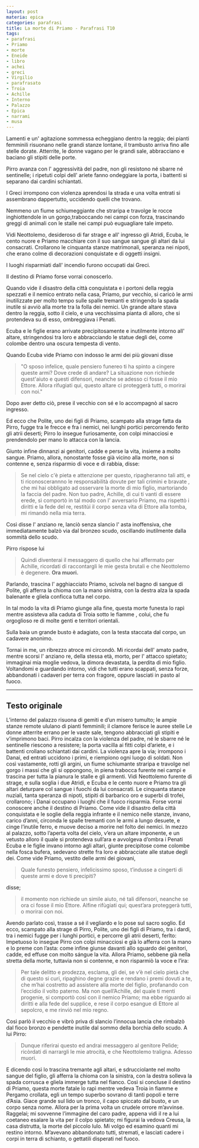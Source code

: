```yaml
---
layout: post
materia: epica
categories: parafrasi
title: La morte di Priamo - Parafrasi T10
tags:
- parafrasi
- Priamo
- morte
- Eneide
- libro
- achei
- greci
- Virgilio
- parafrasato
- Troia
- Achille
- Interno
- Palazzo
- Epica
- narrami
- musa
---
```


Lamenti e un' agitazione sommessa echeggiano dentro la reggia; dei pianti femminili risuonano nelle grandi stanze lontane, il trambusto arriva fino alle stelle dorate. Atterrite, le donne vagano per le grandi sale, abbracciano e baciano gli stipiti delle porte.

Pirro avanza con l' aggressività del padre, non gli resistono né sbarre né sentinelle; i ripetuti colpi dell' ariete fanno ondeggiare la porta, i battenti si separano dai cardini schiantati.

I Greci irrompono con violenza aprendosi la strada e una volta entrati si assembrano dappertutto, uccidendo quelli che trovano.

Nemmeno un fiume schiumeggiante che straripa e travolge le rocce inghiottendole in un gorgo,traboccando nei campi con forza, trascinando greggi di animali con le stalle nei campi può euguagliare tale impeto.

Vidi Neottolemo, desideroso di far strage e all' ingresso gli Atridi, Ecuba, le cento nuore e Priamo macchiare con il suo sangue sangue gli altari da lui consacrati. Crollarono le cinquanta stanze matrimonali, speranza nei nipoti, che erano colme di decorazioni conquistate e di oggetti insigni.

I luoghi risparmiati dall' incendio furono occupati dai Greci.


Il destino di Priamo forse vorrai conoscerlo.

Quando vide il disastro della città conquistata e i portoni della reggia spezzati e il nemico entrato nella casa, Priamo, pur vecchio, si caricò le armi inutilizzate per molto tempo sulle spalle tremanti e stringendo la spada inutile si avviò alla morte tra la folla dei nemici. Un grande altare stava dentro la reggia, sotto il cielo, e una vecchissima pianta di alloro, che si protendeva su di esso, ombreggiava i Penati.


Ecuba e le figlie erano arrivate precipitosamente e inutilmente intorno all' altare, stringendosi tra loro e abbracciando le statue degli dei, come colombe dentro una oscura tempesta di vento.

Quando Ecuba vide Priamo con indosso le armi dei più giovani disse

> "O sposo infelice, quale pensiero funereo ti ha spinto a cingere queste armi? Dove crede di andare? La situazione non richiede quest'aiuto e questi difensori, neanche se adesso ci fosse il mio Ettore. Allora rifugiati qui, questo altare ci proteggerà tutti, o morirai con noi."

Dopo aver detto ciò, prese il vecchio con sé e lo accompagnò al sacro ingresso.

Ed ecco che Polite, uno dei figli di Priamo, scampato alla strage fatta da Pirro, fugge tra le frecce e fra i nemici, nei lunghi portici percorrendo ferito gli atrii deserti; Pirro lo insegue furiosamente, con colpi minacciosi e prendendolo per mano lo attacca con la lancia.

Giunto infine dinnanzi ai genitori, cadde e perse la vita, insieme a molto sangue. Priamo, allora, nonostante fosse già vicino alla morte, non si contenne e, senza risparmio di voce e di rabbia, disse:

> Se nel cielo c'è pieta e attenzione per questo, ripagheranno tali atti, e ti riconoscerannno le responsabilità dovute per tali crimini e bravate , che mi hai obbligato ad osservare la morte di mio figlio, martoriando la faccia del padre. Non tuo padre, Achille, di cui ti vanti di essere erede, sì comportò in tal modo con l' avversario Priamo, ma rispettò i diritti e la fede del re, restitùi il corpo senza vita di Ettore alla tomba, mi rimandò nella mia terra.

Così disse l' anziano re, lanciò senza slancio l' asta inoffensiva, che immediatamente balzò via dal bronzeo scudo, oscillando inutilmente dalla sommità dello scudo.

Pirro rispose lui

> Quindi diventerai il messaggero di quello che hai affermato per Achille, ricordati di raccontargli le mie gesta brutali e che Neottolemo è degenere. **Ora muori.**

Parlando, trascina l' agghiacciato Priamo, scivola nel bagno di sangue di Polite, gli afferra la chioma con la mano sinistra, con la destra alza la spada balenante e gliela conficca tutta nel corpo.

In tal modo la vita di Priamo giunge alla fine, questa morte funesta lo rapì mentre assisteva alla caduta di Troia sotto le fiamme , colui, che fu orgoglioso re di molte genti e territori orientali.

Sulla baia un grande busto è adagiato, con la testa staccata dal corpo, un cadavere anonimo.

Tornai in me, un ribrezzo atroce mi circondò. Mi ricordai dell' amato padre, mentre scorsi l' anziano re, della stessa età, morto, per l' attacco spietato; immaginai mia moglie vedova, la dimora devastata, la perdita di mio figlio. Voltandomi e guardando intorno, vidi che tutti erano scappati, senza forze, abbandonati i cadaveri per terra con fragore, oppure lasciati in pasto al fuoco.

---
## Testo originale

L’interno del palazzo risuona di gemiti
e d’un misero tumulto; le ampie stanze remote
ululano di pianti femminili; il clamore ferisce le auree stelle
Le donne atterrite errano per le vaste sale,
tengono abbracciati gli stipiti e v’imprimono baci.
Pirro incalza con la violenza del padre, né le sbarre
né le sentinelle riescono a resistere; la porta vacilla
ai fitti colpi d’ariete, e i battenti crollano schiantati
dai cardini. La violenza apre la via; irrompono i Danai,
ed entrati uccidono i primi, e riempiono ogni luogo di soldati.
Non così vastamente, rotti gli argini, un fiume schiumante
straripa e travolge nel gorgo i massi che gli si oppongono,
in piena trabocca furente nei campi e trascina
per tutta la pianura le stalle e gli armenti. Vidi
Neottolemo furente di strage, e sulla soglia i due Atridi,
e Ecuba e le cento nuore e Priamo tra gli altari
deturpare col sangue i fuochi da lui consacrati.
Le cinquanta stanze nuziali, tanta speranza di nipoti,
stipiti di barbarico oro e superbi di trofei,
crollarono; i Danai occupano i luoghi che il fuoco risparmia.
Forse vorrai conoscere anche il destino di Priamo.
Come vide il disastro della città conquistata e le soglie
della reggia infrante e il nemico nelle stanze, invano,
carico d’anni, circonda le spalle tremanti
con le armi a lungo desuete, e cinge l’inutile ferro,
e muove deciso a morire nel folto dei nemici.
In mezzo al palazzo, sotto l’aperta volta del cielo,
v’era un altare imponente, e un vetusto alloro
il quale si protendeva sull’ara e avvolgeva d’ombra i Penati
Ecuba e le figlie invano intorno agli altari,
giunte precipitose come colombe nella fosca bufera,
sedevano strette fra loro e abbracciate alle statue degli dei.
Come vide Priamo, vestito delle armi dei giovani,
>Quale funesto pensiero, infelicissimo sposo, t’indusse
a cingerti di queste armi e dove ti precipiti?

disse;

> il momento non richiede un simile aiuto, né tali
difensori, neanche se ora ci fosse il mio Ettore.
Alfine rifùgiati qui; quest’ara proteggerà
tutti, o morirai con noi.

Avendo parlato così,
trasse a sé il vegliardo e lo pose sul sacro soglio.
Ed ecco, scampato alla strage di Pirro, Polite,
uno dei figli di Priamo, tra i dardi, tra i nemici
fugge per i lunghi portici, e percorre gli atrii deserti,
ferlto: Impetuoso lo insegue Pirro con colpi minacciosi
e già lo afferra con la mano e lo preme con l’asta:
come infine giunse davanti allo sguardo dei genitori,
cadde, ed effuse con molto sángue la vita.
Allora Priamo, sebbene già nella stretta della morte,
tuttavia non si contenne, e non risparmiò la voce e l’ira:

> Per tale delitto e prodezza, esclama, gli dei,
se v’è nel cielo pietà che di questo si curi,
ripaghino degne grazie e rendano i premi
dovuti a te, che m’hai costretto ad assistere
alla morte del figlio, profanando con l’eccidio il volto paterno.
Ma non quell’Achille, del quale ti menti progenie,
si comportò così con il nemico Priamo; ma ebbe riguardo
ai diritti e alla fede del supplice, e rese il corpo esangue
di Ettore al sepolcro, e me rinviò nel mio regno.

Così parlò il vecchio e vibrò priva di slancio
l’innocua lancia che rimbalzò dal fioco bronzo
e pendette inutile dal sommo della borchia dello scudo.
A lui Pirro:

>Dunque riferirai questo
ed andrai messaggero al genitore Pelìde; ricòrdati
di narrargli le mie atrocità, e che Neottolemo traligna.
Adesso muori.

E dicendo così lo trascina tremante
agli altari, e sdrucciolante nel molto sangue del figlio,
gli afferra la chioma con la sinistra, con la destra solleva
la spada corrusca e gliela immerge tutta nel fianco.
Così si concluse il destino di Priamo, questa morte fatale
lo rapì mentre vedeva Troia in fiamme e Pergamo
crollata, egli un tempo superbo sovrano di tanti
popoli e terre d’Asia. Giace grande sul lido un tronco,
il capo spiccato dal busto, e un corpo senza nome.
Allora per la prima volta un crudele orrore m’avvinse.
Raggelai; mi sovvenne l’immagine del caro padre,
appena vidi il re a lui coetaneo esalare la vita
per il colpo spietato; mi figurai la vedova Creusa,
la casa distrutta, la morte del piccolo Iulo.
Mi volgo ed esamino quanti mi restino intorno.
M’avevano abbandonato tutti, stremati, e lasciati cadere
i corpi in terra di schianto, o gettatili disperati nel fuoco.
